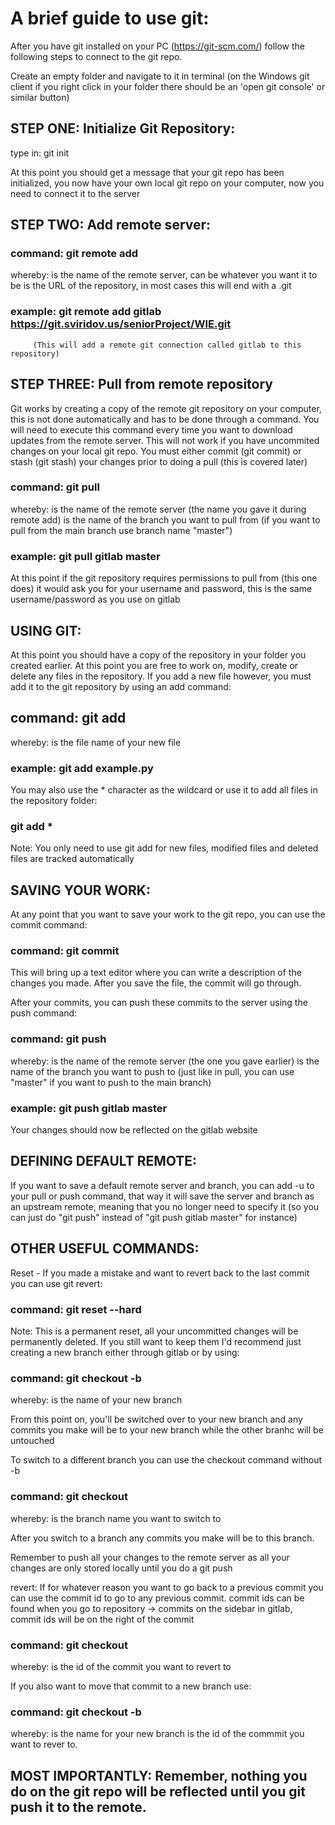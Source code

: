 # A brief guide to use git: 

After you have git installed on your PC (https://git-scm.com/) follow the following steps to connect to the git repo.

Create an empty folder and navigate to it in terminal (on the Windows git client if you right click in your folder there should be an 'open git console' or similar button) 

## STEP ONE: Initialize Git Repository:

type in: git init 

At this point you should get a message that your git repo has been initialized, you now have your own local git repo on your computer, now you need to connect it to the server

## STEP TWO: Add remote server:

### command: git remote add <name> <url> 

whereby: <name> is the name of the remote server, can be whatever you want it to be
         <url> is the URL of the repository, in most cases this will end with a .git 
         
### example: git remote add gitlab https://git.sviridov.us/seniorProject/WIE.git
         (This will add a remote git connection called gitlab to this repository)

## STEP THREE: Pull from remote repository

Git works by creating a copy of the remote git repository on your computer, this is not done automatically and has to be done through a command. 
You will need to execute this command every time you want to download updates from the remote server. This will not work if you have uncommited
changes on your local git repo. You must either commit (git commit) or stash (git stash) your changes prior to doing a pull (this is covered later) 

### command: git pull <name> <branch> 

whereby: <name> is the name of the remote server (the name you gave it during remote add) 
         <branch> is the name of the branch you want to pull from (if you want to pull from the main branch use branch name "master") 
         
### example: git pull gitlab master

At this point if the git repository requires permissions to pull from (this one does) it would ask you for your username and password, this is the
same username/password as you use on gitlab

## USING GIT: 

At this point you should have a copy of the repository in your folder you created earlier. At this point you are free to work on, modify, create or delete
any files in the repository. If you add a new file however, you must add it to the git repository by using an add command: 

## command: git add <file name>

whereby: <file name> is the file name of your new file

### example: git add example.py 

You may also use the * character as the wildcard or use it to add all files in the repository folder:

### git add * 

Note: You only need to use git add for new files, modified files and deleted files are tracked automatically 

## SAVING YOUR WORK:

At any point that you want to save your work to the git repo, you can use the commit command: 

### command: git commit

This will bring up a text editor where you can write a description of the changes you made. After you save the file, the commit will go through.

After your commits, you can push these commits to the server using the push command:

### command: git push <name> <branch> 

whereby: <name> is the name of the remote server (the one you gave earlier) 
         <branch> is the name of the branch you want to push to (just like in pull, you can use "master" if you want to push to the main branch)
         
### example: git push gitlab master

Your changes should now be reflected on the gitlab website 

## DEFINING DEFAULT REMOTE: 

If you want to save a default remote server and branch, you can add -u to your pull or push command, that way it will save the server and branch
as an upstream remote, meaning that you no longer need to specify it (so you can just do "git push" instead of "git push gitlab master" for instance)

## OTHER USEFUL COMMANDS: 

Reset - If you made a mistake and want to revert back to the last commit you can use git revert:

### command: git reset --hard 

Note: This is a permanent reset, all your uncommitted changes will be permanently deleted. If you still want to keep them I'd recommend just creating
a new branch either through gitlab or by using: 

### command: git checkout -b <new branch name> 

whereby: <new branch name> is the name of your new branch

From this point on, you'll be switched over to your new branch and any commits you make will be to your new branch while the other branhc will be untouched

To switch to a different branch you can use the checkout command without -b 

### command: git checkout <branch name> 

whereby: <branch name> is the branch name you want to switch to

After you switch to a branch any commits you make will be to this branch. 

Remember to push all your changes to the remote server as all your changes are only stored locally until you do a git push

revert: If for whatever reason you want to go back to a previous commit you can use the commit id to go to any previous commit.
commit ids can be found when you go to repository -> commits on the sidebar in gitlab, commit ids will be on the right of the commit

### command: git checkout <commit id>

whereby: <commit id> is the id of the commit you want to revert to

If you also want to move that commit to a new branch use:

### command: git checkout -b <new branch name> <commit id> 

whereby: <new branch name> is the name for your new branch
         <commit id> is the id of the commmit you want to rever to. 
         
## MOST IMPORTANTLY: Remember, nothing you do on the git repo will be reflected until you git push it to the remote. 